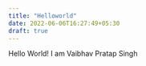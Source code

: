 ```yaml
---
title: "Helloworld"
date: 2022-06-06T16:27:49+05:30
draft: true
---
```


Hello World! I am Vaibhav Pratap Singh
